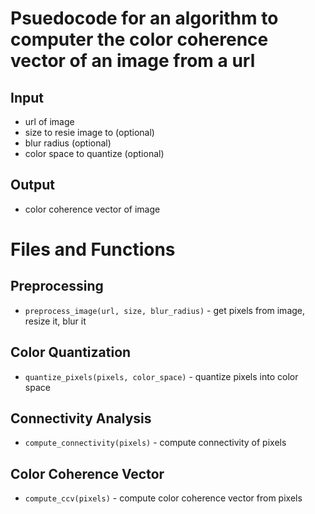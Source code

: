 # Psuedocode for an algorithm to computer the color coherence vector of an image from a url

## Input
- url of image
- size to resie image to (optional)
- blur radius (optional)
- color space to quantize (optional)

## Output
- color coherence vector of image

# Files and Functions
## Preprocessing
- `preprocess_image(url, size, blur_radius)` - get pixels from image, resize it, blur it

## Color Quantization
- `quantize_pixels(pixels, color_space)` - quantize pixels into color space

## Connectivity Analysis
- `compute_connectivity(pixels)` - compute connectivity of pixels

## Color Coherence Vector
- `compute_ccv(pixels)` - compute color coherence vector from pixels